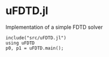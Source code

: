 # uFDTD.jl
Implementation of a simple FDTD solver

```
include("src/uFDTD.jl")
using uFDTD
p0, p1 = uFDTD.main();
```
